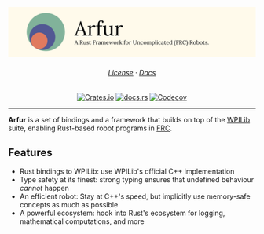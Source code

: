 ![Arfur](./assets/banner.svg)

<h6 align="center">
    <a href="./LICENSE.md">License</a>
  · <a href="https://docs.rs/arfur">Docs</a>
</h6>

<p align="center">
    <a href="https://crates.io/crates/arfur"><img alt="Crates.io" src="https://img.shields.io/crates/v/arfur?color=81B29A&logoColor=D9E0EE&style=for-the-badge"></a>
    <a href="https://docs.rs/arfur"><img alt="docs.rs" src="https://img.shields.io/docsrs/arfur?color=525893&logoColor=D9E0EE&style=for-the-badge"></a>
    <a href="https://codecov.io/gh/arfur-rs/arfur"><img alt="Codecov" src="https://img.shields.io/codecov/c/github/arfur-rs/arfur?color=FFFAEB&style=for-the-badge&token=O04ZY3KQUF"></a>
</p>
<hr/>

**Arfur** is a set of bindings and a framework that builds on top of the [WPILib](https://wpilib.org/) suite, enabling Rust-based robot programs in [FRC](https://www.firstinspires.org/robotics/frc).

## Features

 * Rust bindings to WPILib: use WPILib's official C++ implementation
 * Type safety at its finest: strong typing ensures that undefined behaviour *cannot* happen
 * An efficient robot: Stay at C++'s speed, but implicitly use memory-safe concepts as much as possible
 * A powerful ecosystem: hook into Rust's ecosystem for logging, mathematical computations, and more
